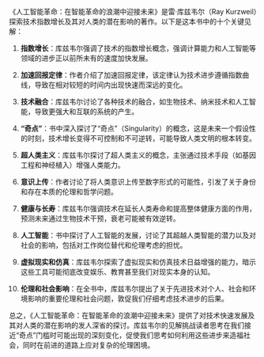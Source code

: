 《人工智能革命：在智能革命的浪潮中迎接未来》是雷·库兹韦尔（Ray Kurzweil）探索技术指数增长及其对人类的潜在影响的著作。以下是这本书中的十个关键见解：

1. **指数增长**：库兹韦尔强调了技术的指数增长概念，强调计算能力和人工智能等领域的进步正以前所未有的速度加快发展。

2. **加速回报定律**：作者介绍了加速回报定律，该定律认为技术进步遵循指数曲线，导致在相对较短的时间内出现快速而深远的变化。

3. **技术融合**：库兹韦尔讨论了各种技术的融合，如生物技术、纳米技术和人工智能，导致更强大和互联的系统的产生。

4. **“奇点”**：书中深入探讨了“奇点”（Singularity）的概念，这是未来一个假设性的时刻，技术增长变得不可控制和不可逆转，可能导致人类文明的根本转变。

5. **超人类主义**：库兹韦尔探讨了超人类主义的概念，主张通过技术手段（如基因工程和神经植入）增强人类能力。

6. **意识上传**：作者讨论了将人类意识上传至数字形式的可能性，引发了关于身份和存在本质的伦理和哲学问题。

7. **健康与长寿**：库兹韦尔强调技术在延长人类寿命和提高整体健康方面的作用，预测未来通过生物技术干预，衰老可能被有效逆转。

8. **人工智能**：书中探讨了人工智能的发展，讨论了其超越人类智能的潜力以及对社会的影响，包括对工作岗位替代和伦理考虑的担忧。

9. **虚拟现实和仿真**：库兹韦尔探索了虚拟现实和仿真技术日益增强的能力，暗示这些工具可能彻底改变娱乐、教育甚至我们对现实本身的认知。

10. **伦理和社会影响**：在全书中，库兹韦尔提出了关于先进技术对个人、社会和环境影响的重要伦理和社会问题，敦促我们仔细考虑技术进步的后果。

总之，《人工智能革命：在智能革命的浪潮中迎接未来》提供了对技术快速发展及其对人类的潜在影响的发人深省的探讨。库兹韦尔的见解挑战读者思考在我们接近“奇点”门槛时可能出现的深刻变化，促使我们思考如何利用这些进步来造福社会，同时在前进的道路上应对复杂的伦理困境。